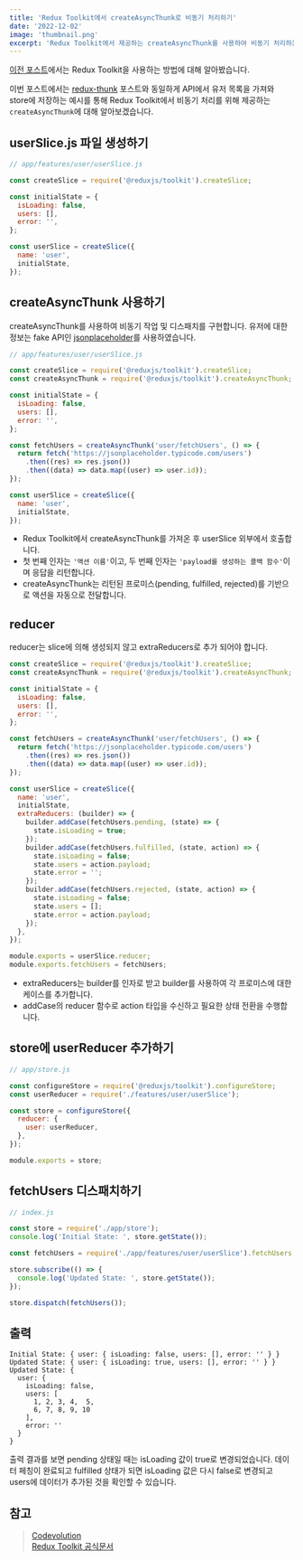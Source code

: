 ```yaml
---
title: 'Redux Toolkit에서 createAsyncThunk로 비동기 처리하기'
date: '2022-12-02'
image: 'thumbnail.png'
excerpt: 'Redux Toolkit에서 제공하는 createAsyncThunk를 사용하여 비동기 처리하는 방법에 대해 알아봅니다.'
---
```

[이전 포스트](https://doyu-blog.vercel.app/posts/redux-toolkit)에서는 Redux Toolkit을 사용하는 방법에 대해 알아봤습니다.

이번 포스트에서는 [redux-thunk](https://doyu-blog.vercel.app/posts/redux-toolkit) 포스트와 동일하게 API에서 유저 목록을 가져와 store에 저장하는 예시를 통해 Redux Toolkit에서 비동기 처리를 위해 제공하는 `createAsyncThunk`에 대해 알아보겠습니다.


## userSlice.js 파일 생성하기

```javascript
// app/features/user/userSlice.js

const createSlice = require('@reduxjs/toolkit').createSlice;

const initialState = {
  isLoading: false,
  users: [],
  error: '',
};

const userSlice = createSlice({
  name: 'user',
  initialState,
});

```

## createAsyncThunk 사용하기
createAsyncThunk를 사용하여 비동기 작업 및 디스패치를 구현합니다. 유저에 대한 정보는 fake API인 [jsonplaceholder](https://jsonplaceholder.typicode.com/)를 사용하였습니다.

```javascript 4, 12-16
// app/features/user/userSlice.js

const createSlice = require('@reduxjs/toolkit').createSlice;
const createAsyncThunk = require('@reduxjs/toolkit').createAsyncThunk;

const initialState = {
  isLoading: false,
  users: [],
  error: '',
};

const fetchUsers = createAsyncThunk('user/fetchUsers', () => {
  return fetch('https://jsonplaceholder.typicode.com/users')
    .then((res) => res.json())
    .then((data) => data.map((user) => user.id));
});

const userSlice = createSlice({
  name: 'user',
  initialState,
});
```
- Redux Toolkit에서 createAsyncThunk를 가져온 후 userSlice 외부에서 호출합니다.
- 첫 번째 인자는 `'액션 이름'`이고, 두 번째 인자는 `'payload를 생성하는 콜백 함수'`이며 응답을 리턴합니다.
- createAsyncThunk는 리턴된 프로미스(pending, fulfilled, rejected)를 기반으로 액션을 자동으로 전달합니다.

## reducer
reducer는 slice에 의해 생성되지 않고 extraReducers로 추가 되어야 합니다. 
```javascript 19-33, 36, 37
const createSlice = require('@reduxjs/toolkit').createSlice;
const createAsyncThunk = require('@reduxjs/toolkit').createAsyncThunk;

const initialState = {
  isLoading: false,
  users: [],
  error: '',
};

const fetchUsers = createAsyncThunk('user/fetchUsers', () => {
  return fetch('https://jsonplaceholder.typicode.com/users')
    .then((res) => res.json())
    .then((data) => data.map((user) => user.id));
});

const userSlice = createSlice({
  name: 'user',
  initialState,
  extraReducers: (builder) => {
    builder.addCase(fetchUsers.pending, (state) => {
      state.isLoading = true;
    });
    builder.addCase(fetchUsers.fulfilled, (state, action) => {
      state.isLoading = false;
      state.users = action.payload;
      state.error = '';
    });
    builder.addCase(fetchUsers.rejected, (state, action) => {
      state.isLoading = false;
      state.users = [];
      state.error = action.payload;
    });
  },
});

module.exports = userSlice.reducer;
module.exports.fetchUsers = fetchUsers;
```
- extraReducers는 builder를 인자로 받고 builder를 사용하여 각 프로미스에 대한 케이스를 추가합니다.
- addCase의 reducer 함수로 action 타입을 수신하고 필요한 상태 전환을 수행합니다.

## store에 userReducer 추가하기
```javascript
// app/store.js

const configureStore = require('@reduxjs/toolkit').configureStore;
const userReducer = require('./features/user/userSlice');

const store = configureStore({
  reducer: {
    user: userReducer,
  },
});

module.exports = store;
```

## fetchUsers 디스패치하기
```javascript
// index.js

const store = require('./app/store');
console.log('Initial State: ', store.getState());

const fetchUsers = require('./app/features/user/userSlice').fetchUsers;

store.subscribe(() => {
  console.log('Updated State: ', store.getState());
});

store.dispatch(fetchUsers());
```

## 출력
```text
Initial State: { user: { isLoading: false, users: [], error: '' } }
Updated State: { user: { isLoading: true, users: [], error: '' } }
Updated State: {
  user: {
    isLoading: false,
    users: [
      1, 2, 3, 4,  5,
      6, 7, 8, 9, 10
    ],
    error: ''
  }
}
```
출력 결과를 보면 pending 상태일 때는 isLoading 값이 true로 변경되었습니다. 데이터 페칭이 완료되고 fulfilled 상태가 되면 isLoading 값은 다시 false로 변경되고 users에 데이터가 추가된 것을 확인할 수 있습니다.

## 참고
>[Codevolution](https://www.youtube.com/c/Codevolution)  
[Redux Toolkit 공식문서](https://redux-toolkit.js.org/tutorials/quick-start)